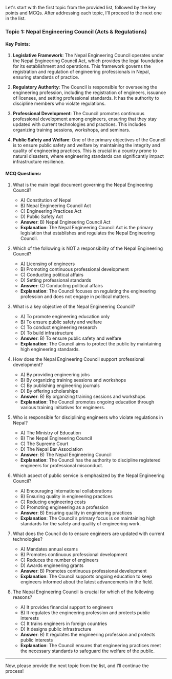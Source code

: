 Let's start with the first topic from the provided list, followed by the key points and MCQs. After addressing each topic, I’ll proceed to the next one in the list. 

### Topic 1: Nepal Engineering Council (Acts & Regulations)

#### Key Points:
1. **Legislative Framework**: The Nepal Engineering Council operates under the Nepal Engineering Council Act, which provides the legal foundation for its establishment and operations. This framework governs the registration and regulation of engineering professionals in Nepal, ensuring standards of practice.

2. **Regulatory Authority**: The Council is responsible for overseeing the engineering profession, including the registration of engineers, issuance of licenses, and setting professional standards. It has the authority to discipline members who violate regulations.

3. **Professional Development**: The Council promotes continuous professional development among engineers, ensuring that they stay updated with current technologies and practices. This includes organizing training sessions, workshops, and seminars.

4. **Public Safety and Welfare**: One of the primary objectives of the Council is to ensure public safety and welfare by maintaining the integrity and quality of engineering practices. This is crucial in a country prone to natural disasters, where engineering standards can significantly impact infrastructure resilience.

#### MCQ Questions:
1. What is the main legal document governing the Nepal Engineering Council?
   - A) Constitution of Nepal
   - B) Nepal Engineering Council Act
   - C) Engineering Practices Act
   - D) Public Safety Act
   - **Answer**: B) Nepal Engineering Council Act
   - **Explanation**: The Nepal Engineering Council Act is the primary legislation that establishes and regulates the Nepal Engineering Council.

2. Which of the following is NOT a responsibility of the Nepal Engineering Council?
   - A) Licensing of engineers
   - B) Promoting continuous professional development
   - C) Conducting political affairs
   - D) Setting professional standards
   - **Answer**: C) Conducting political affairs
   - **Explanation**: The Council focuses on regulating the engineering profession and does not engage in political matters.

3. What is a key objective of the Nepal Engineering Council?
   - A) To promote engineering education only
   - B) To ensure public safety and welfare
   - C) To conduct engineering research
   - D) To build infrastructure
   - **Answer**: B) To ensure public safety and welfare
   - **Explanation**: The Council aims to protect the public by maintaining high engineering standards.

4. How does the Nepal Engineering Council support professional development?
   - A) By providing engineering jobs
   - B) By organizing training sessions and workshops
   - C) By publishing engineering journals
   - D) By offering scholarships
   - **Answer**: B) By organizing training sessions and workshops
   - **Explanation**: The Council promotes ongoing education through various training initiatives for engineers.

5. Who is responsible for disciplining engineers who violate regulations in Nepal?
   - A) The Ministry of Education
   - B) The Nepal Engineering Council
   - C) The Supreme Court
   - D) The Nepal Bar Association
   - **Answer**: B) The Nepal Engineering Council
   - **Explanation**: The Council has the authority to discipline registered engineers for professional misconduct.

6. Which aspect of public service is emphasized by the Nepal Engineering Council?
   - A) Encouraging international collaborations
   - B) Ensuring quality in engineering practices
   - C) Reducing engineering costs
   - D) Promoting engineering as a profession
   - **Answer**: B) Ensuring quality in engineering practices
   - **Explanation**: The Council’s primary focus is on maintaining high standards for the safety and quality of engineering work.

7. What does the Council do to ensure engineers are updated with current technologies?
   - A) Mandates annual exams
   - B) Promotes continuous professional development
   - C) Reduces the number of engineers
   - D) Awards engineering grants
   - **Answer**: B) Promotes continuous professional development
   - **Explanation**: The Council supports ongoing education to keep engineers informed about the latest advancements in the field.

8. The Nepal Engineering Council is crucial for which of the following reasons?
   - A) It provides financial support to engineers
   - B) It regulates the engineering profession and protects public interests
   - C) It trains engineers in foreign countries
   - D) It designs public infrastructure
   - **Answer**: B) It regulates the engineering profession and protects public interests
   - **Explanation**: The Council ensures that engineering practices meet the necessary standards to safeguard the welfare of the public.

---

Now, please provide the next topic from the list, and I’ll continue the process!